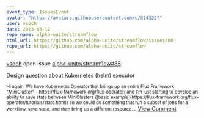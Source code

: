 ```yaml
---
event_type: IssuesEvent
avatar: "https://avatars.githubusercontent.com/u/814322?"
user: vsoch
date: 2023-03-12
repo_name: alpha-unito/streamflow
html_url: https://github.com/alpha-unito/streamflow/issues/88
repo_url: https://github.com/alpha-unito/streamflow
---
```


<a href='https://github.com/vsoch' target='_blank'>vsoch</a> open issue <a href='https://github.com/alpha-unito/streamflow/issues/88' target='_blank'>alpha-unito/streamflow#88</a>.

<p>Design question about Kubernetes (helm) executor</p><small>Hi again! We have Kubernetes Operator that brings up an entire Flux Framework "MiniCluster" - https://flux-framework.org/flux-operator/ and I'm just starting to develop an ability to save state between MiniClusters ([basic example](https://flux-framework.org/flux-operator/tutorials/state.html)) so we could do something that run a subset of jobs for a workflow, save state, and then bring up a different resource....</small><a href='https://github.com/alpha-unito/streamflow/issues/88' target='_blank'>View Comment</a>